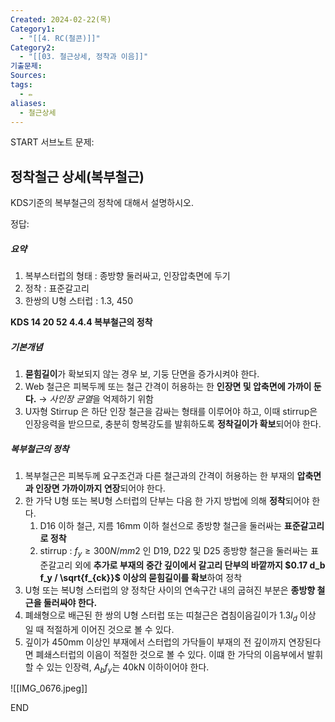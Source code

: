 ```yaml
---
Created: 2024-02-22(목)
Category1:
  - "[[4. RC(철콘)]]"
Category2:
  - "[[03. 철근상세, 정착과 이음]]"
기출문제: 
Sources: 
tags:
  - ✏️
aliases:
  - 철근상세
---
```

START
서브노트
문제:

## 정착철근 상세(복부철근)

KDS기준의 복부철근의 정착에 대해서 설명하시오.

정답: 
##### 요약
1. 복부스터럽의 형태 : 종방향 둘러싸고, 인장압축면에 두기
2. 정착 : 표준갈고리
3. 한쌍의 U형 스터럽 : 1.3, 450



**KDS 14 20 52 4.4.4 복부철근의 정착**
##### 기본개념

1. **묻힘길이**가 확보되지 않는 경우 보, 기둥 단면을 증가시켜야 한다.
2. Web 철근은 피복두께 또는 철근 간격이 허용하는 한 **인장면 및 압축면에 가까이 둔다.** $\rightarrow$ *사인장 균열*을 억제하기 위함
3. U자형 Stirrup 은 하단 인장 철근을 감싸는 형태를 이루어야 하고, 이때 stirrup은 인장응력을 받으므로, 충분히 항복강도를 발휘하도록 **정착길이가 확보**되어야 한다.

##### 복부철근의 정착

1. 복부철근은 피복두께 요구조건과 다른 철근과의 간격이 허용하는 한 부재의 **압축면과 인장면 가까이까지 연장**되어야 한다.
2. 한 가닥 U형 또는 복U형 스터럽의 단부는 다음 한 가지 방법에 의해 **정착**되어야 한다.
	1. D16 이하 철근, 지름 16mm 이하 철선으로 종방향 철근을 둘러싸는 **표준갈고리로 정착**
	2. stirrup : $f_y \geq 300N/mm2$ 인 D19, D22 및 D25 종방향 철근을 둘러싸는 표준갈고리 외에 **추가로 부재의 중간 깊이에서 갈고리 단부의 바깥까지 $0.17 d_b f_y / \sqrt{f_{ck}}$ 이상의 묻힘길이를 확보**하여 정착
3. U형 또는 복U형 스터럽의 양 정착단 사이의 연속구간 내의 굽혀진 부분은 **종방향 철근을 둘러싸야 한다.**
4. 폐쇄형으로 배근된 한 쌍의 U형 스터럽 또는 띠철근은 겹침이음길이가 1.3$l_d$ 이상 일 때 적절하게 이어진 것으로 볼 수 있다.
5. 깊이가 450mm 이상인 부재에서 스터럽의 가닥들이 부재의 전 깊이까지 연장된다면 폐쇄스터럽의 이음이 적절한 것으로 볼 수 있다. 이떄 한 가닥의 이음부에서 발휘할 수 있는 인장력, $A_bf_y$는 40kN 이하이어야 한다.

![[IMG_0676.jpeg]]
<!--ID: 1688385888495-->
END

